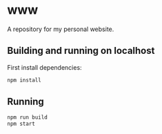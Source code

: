 www
===

A repository for my personal website.

## Building and running on localhost

First install dependencies:

```sh
npm install
```

## Running

```sh
npm run build
npm start
```